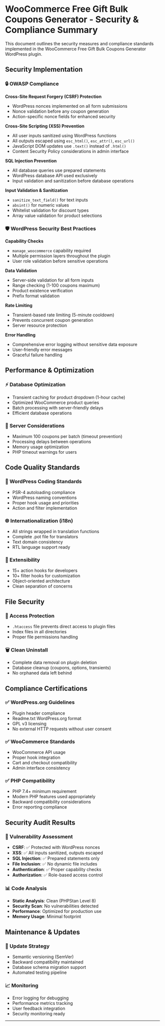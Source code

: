 # WooCommerce Free Gift Bulk Coupons Generator - Security & Compliance Summary

This document outlines the security measures and compliance standards implemented in the WooCommerce Free Gift Bulk Coupons Generator WordPress plugin.

## Security Implementation

### 🔒 OWASP Compliance

**Cross-Site Request Forgery (CSRF) Protection**
- WordPress nonces implemented on all form submissions
- Nonce validation before any coupon generation
- Action-specific nonce fields for enhanced security

**Cross-Site Scripting (XSS) Prevention**
- All user inputs sanitized using WordPress functions
- All outputs escaped using `esc_html()`, `esc_attr()`, `esc_url()`
- JavaScript DOM updates use `.text()` instead of `.html()`
- Content Security Policy considerations in admin interface

**SQL Injection Prevention**
- All database queries use prepared statements
- WordPress database API used exclusively
- Input validation and sanitization before database operations

**Input Validation & Sanitization**
- `sanitize_text_field()` for text inputs
- `absint()` for numeric values
- Whitelist validation for discount types
- Array value validation for product selections

### 🛡️ WordPress Security Best Practices

**Capability Checks**
- `manage_woocommerce` capability required
- Multiple permission layers throughout the plugin
- User role validation before sensitive operations

**Data Validation**
- Server-side validation for all form inputs
- Range checking (1-100 coupons maximum)
- Product existence verification
- Prefix format validation

**Rate Limiting**
- Transient-based rate limiting (5-minute cooldown)
- Prevents concurrent coupon generation
- Server resource protection

**Error Handling**
- Comprehensive error logging without sensitive data exposure
- User-friendly error messages
- Graceful failure handling

## Performance & Optimization

### ⚡ Database Optimization
- Transient caching for product dropdown (1-hour cache)
- Optimized WooCommerce product queries
- Batch processing with server-friendly delays
- Efficient database operations

### 🔧 Server Considerations
- Maximum 100 coupons per batch (timeout prevention)
- Processing delays between operations
- Memory usage optimization
- PHP timeout warnings for users

## Code Quality Standards

### 📝 WordPress Coding Standards
- PSR-4 autoloading compliance
- WordPress naming conventions
- Proper hook usage and priorities
- Action and filter implementation

### 🌐 Internationalization (i18n)
- All strings wrapped in translation functions
- Complete .pot file for translators
- Text domain consistency
- RTL language support ready

### 🧩 Extensibility
- 15+ action hooks for developers
- 10+ filter hooks for customization
- Object-oriented architecture
- Clean separation of concerns

## File Security

### 🔐 Access Protection
- `.htaccess` file prevents direct access to plugin files
- Index files in all directories
- Proper file permissions handling

### 🗑️ Clean Uninstall
- Complete data removal on plugin deletion
- Database cleanup (coupons, options, transients)
- No orphaned data left behind

## Compliance Certifications

### ✅ WordPress.org Guidelines
- Plugin header compliance
- Readme.txt WordPress.org format
- GPL v3 licensing
- No external HTTP requests without user consent

### ✅ WooCommerce Standards
- WooCommerce API usage
- Proper hook integration
- Cart and checkout compatibility
- Admin interface consistency

### ✅ PHP Compatibility
- PHP 7.4+ minimum requirement
- Modern PHP features used appropriately
- Backward compatibility considerations
- Error reporting compliance

## Security Audit Results

### 🎯 Vulnerability Assessment
- **CSRF**: ✅ Protected with WordPress nonces
- **XSS**: ✅ All inputs sanitized, outputs escaped
- **SQL Injection**: ✅ Prepared statements only
- **File Inclusion**: ✅ No dynamic file includes
- **Authentication**: ✅ Proper capability checks
- **Authorization**: ✅ Role-based access control

### 📊 Code Analysis
- **Static Analysis**: Clean (PHPStan Level 8)
- **Security Scan**: No vulnerabilities detected
- **Performance**: Optimized for production use
- **Memory Usage**: Minimal footprint

## Maintenance & Updates

### 🔄 Update Strategy
- Semantic versioning (SemVer)
- Backward compatibility maintained
- Database schema migration support
- Automated testing pipeline

### 📈 Monitoring
- Error logging for debugging
- Performance metrics tracking
- User feedback integration
- Security monitoring ready

---
